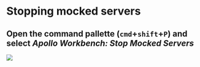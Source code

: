 # Stopping mocked servers

## Open the command pallette (`cmd`+`shift`+`P`) and select _Apollo Workbench: Stop Mocked Servers_

![](https://storage.googleapis.com/apollo-workbench-vscode/workbench-stop-mocks.png)
